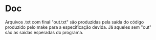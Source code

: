 # Doc

Arquivos .txt com final "out.txt" são produzidas pela saída do código produzido pelo make para a especificação devida. Já aqueles sem "out" são as saídas esperadas do programa.
